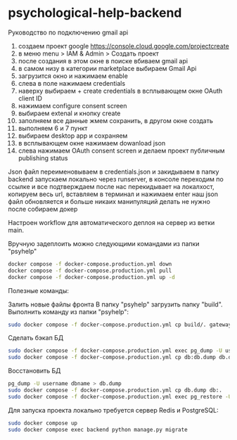 # psychological-help-backend

Руководство по подключению gmail api

1. создаем проект google https://console.cloud.google.com/projectcreate
2. в меню menu > IAM & Admin > Создать проект
3. после создания в этом окне в поиске вбиваем gmail api
4. в самом низу в категории marketplace выбираем Gmail Api
5. загрузится окно и нажимаем enable
6. слева в поле нажимаем credentials
7. наверху выбираем + create credentials в всплывающем окне OAuth client ID
8. нажимаем configure consent screen
9. выбираем extenal и кнопку create
10. заполняем все данные жмем сохранить, в другом окне создать
11. выполняем 6 и 7 пункт
12. выбираем desktop app и сохраняем
13. в всплывающем окне нажимаем dowanload json
14. слева нажимаем OAuth consent screen и делаем проект публичным publishing status

Json файл переименовываем в credentials.json и закидываем в папку backend
запускаем локально через runserver, в консоле переходим по ссылке и все подтверждаем
после нас перекидывает на локалхост, копируем весь url, вставляем в терминал и нажимаем enter
наш json файл обновляется и больше никаих манипуляций делать не нужно
после собираем докер


Настроен workflow для автоматического деплоя на сервер из ветки main. 


Вручную задеплоить можно следующими командами из папки "psyhelp"
```bash
docker compose -f docker-compose.production.yml down
docker compose -f docker-compose.production.yml pull
docker compose -f docker-compose.production.yml up -d
```

Полезные команды:

Залить новые файлы фронта
В папку "psyhelp" загрузить папку "build". Выполнить команду из папки "psyhelp":

```bash
sudo docker compose -f docker-compose.production.yml cp build/. gateway:staticfiles
```

Сделать бэкап БД
```bash
sudo docker compose -f docker-compose.production.yml exec pg_dump -U username dbname > db.dump
sudo docker compose -f docker-compose.production.yml cp db:db.dump db.dump
```


Восстановить БД
```bash
pg_dump -U username dbname > db.dump
sudo docker compose -f docker-compose.production.yml cp db.dump db:.
sudo docker compose -f docker-compose.production.yml exec pg_restore -U psyhelp_user -f db.dump
```

Для запуска проекта локально требуется сервер Redis и PostgreSQL:
```bash
sudo docker compose up
sudo docker compose exec backend python manage.py migrate 
```
